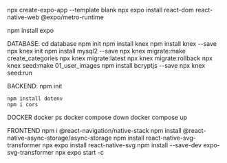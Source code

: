npx create-expo-app --template blank
npx expo install react-dom react-native-web @expo/metro-runtime

npm install expo

DATABASE:
    cd database
    npm init
    npm install knex
    npm install knex --save
    npx knex init
    npm install mysql2 --save
    npx knex migrate:make create_categories
    npx knex migrate:latest
    npx knex migrate:rollback
    npx knex seed:make 01_user_images
    npm install bcryptjs --save
    npx knex seed:run

BACKEND:
    npm init

    npm install dotenv
    npm i cors

DOCKER
    docker ps
    docker compose down
    docker compose up

FRONTEND
    npm i @react-navigation/native-stack
    npm install @react-native-async-storage/async-storage
    npm install react-native-svg-transformer
    npx expo install react-native-svg
    npm install --save-dev expo-svg-transformer
    npx expo start -c



<!-- "show my words"
"add word to my list"
"remove word from my list"
"practice my saved words"
"track progress for my words" -->